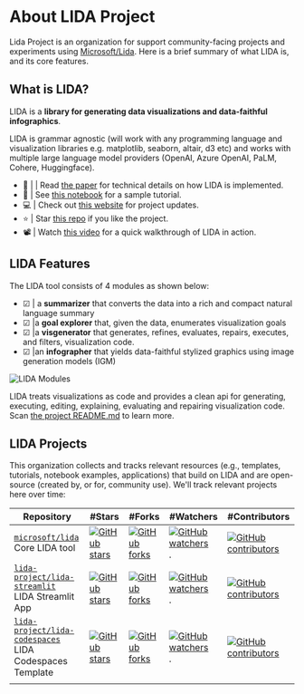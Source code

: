 # About LIDA Project

Lida Project is an organization for support community-facing projects and experiments using [Microsoft/Lida](https://github.com/microsoft/lida). Here is a brief summary of what LIDA is, and its core features.

## What is LIDA?
LIDA is a **library for generating data visualizations and data-faithful infographics**. 

LIDA is grammar agnostic (will work with any programming language and visualization libraries e.g. matplotlib, seaborn, altair, d3 etc) and works with multiple large language model providers (OpenAI, Azure OpenAI, PaLM, Cohere, Huggingface). 
 * 🔬 | | Read [the paper](https://browse.arxiv.org/pdf/2303.02927.pdf) for technical details on how LIDA is implemented.
 * 📗 | See [this notebook](https://github.com/microsoft/lida/blob/main/notebooks/tutorial.ipynb) for a sample tutorial.
 * 💻 | Check out [this website](https://microsoft.github.io/lida/) for project updates.
 * ⭐️ | Star [this repo](https://github.com/microsoft/lida) if you like the project.
 * 📽 | Watch [this video](https://vimeo.com/820968433) for a quick walkthrough of LIDA in action.


## LIDA Features

The LIDA tool consists of 4 modules as shown below:
 - ☑ | a **summarizer** that converts the data into a rich and compact natural language summary
 - ☑ |a **goal explorer** that, given the data, enumerates visualization goals
 - ☑ |a **visgenerator** that generates, refines, evaluates, repairs, executes, and filters, visualization code.
 - ☑ |an **infographer** that yields data-faithful stylized graphics using image generation models (IGM)
   
![LIDA Modules](https://github.com/microsoft/lida/blob/main/docs/images/lidamodules.jpg)

LIDA treats visualizations as code and provides a clean api for generating, executing, editing, explaining, evaluating and repairing visualization code. Scan [the project README.md](https://github.com/microsoft/lida)  to learn more.

## LIDA Projects

This organization collects and tracks relevant resources (e.g., templates, tutorials, notebook examples, applications) that build on LIDA and are open-source (created by, or for, community use). We'll track relevant projects here over time:


| Repository | #Stars | #Forks |  #Watchers | #Contributors|
| --- | --- | --- |--- |--- |
| [`microsoft/lida`](https://github.com/microsoft/lida) <br/> Core LIDA tool| [![GitHub stars](https://img.shields.io/github/stars/microsoft/lida.svg?style=for-the-badge)](https://github.com/microsoft/lida) | [![GitHub forks](https://img.shields.io/github/forks/microsoft/lida.svg?style=for-the-badge)](https://github.com/microsoft/lida/forks) | [![GitHub watchers](https://img.shields.io/github/watchers/microsoft/lida?style=for-the-badge)](https://github.com/microsoft/lida).  | [![GitHub contributors](https://img.shields.io/github/contributors/microsoft/lida?style=for-the-badge)](https://github.com/microsoft/lida/issues) |
| [`lida-project/lida-streamlit`](https://github.com/lida-project/lida-streamlit) <br/> LIDA Streamlit App | [![GitHub stars](https://img.shields.io/github/stars/lida-project/lida-streamlit.svg?style=for-the-badge)](https://github.com/lida-project/lida-streamlit) | [![GitHub forks](https://img.shields.io/github/forks/lida-project/lida-streamlit.svg?style=for-the-badge)](https://github.com/lida-project/lida-streamlit/forks) | [![GitHub watchers](https://img.shields.io/github/watchers/lida-project/lida-streamlit?style=for-the-badge)](https://github.com/lida-project/lida-streamlit).  | [![GitHub contributors](https://img.shields.io/github/contributors/lida-project/lida-streamlit?style=for-the-badge)](https://github.com/lida-project/lida-streamlit/issues) |
| [`lida-project/lida-codespaces`](https://github.com/lida-project/lida-codespaces) <br/> LIDA Codespaces Template | [![GitHub stars](https://img.shields.io/github/stars/lida-project/lida-codespaces.svg?style=for-the-badge)](https://github.com/lida-project/lida-codespaces) | [![GitHub forks](https://img.shields.io/github/forks/lida-project/lida-codespaces.svg?style=for-the-badge)](https://github.com/lida-project/lida-codespaces/forks) | [![GitHub watchers](https://img.shields.io/github/watchers/lida-project/lida-codespaces?style=for-the-badge)](https://github.com/lida-project/lida-codespaces).  | [![GitHub contributors](https://img.shields.io/github/contributors/lida-project/lida-codespaces?style=for-the-badge)](https://github.com/lida-project/lida-codespaces/issues) |
| | | | | |
